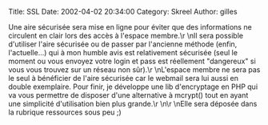 Title: SSL
Date: 2002-04-02 20:34:00
Category: Skreel
Author: gilles

Une aire sécurisée sera mise en ligne pour éviter que des informations ne circulent en clair lors des accès à l'espace membre.\r
\nIl sera possible d'utiliser l'aire sécurisée ou de passer par l'ancienne méthode (enfin, l'actuelle...) qui à mon humble avis est relativement sécurisée (seul le moment ou vous envoyez votre login et pass est réellement "dangereux" si vous vous trouvez sur un réseau non sûr).\r
\nL'espace membre ne sera pas le seul à bénéficier de l'aire sécurisée car le webmail sera lui aussi en double exemplaire. Pour finir, je développe une lib d'encryptage en PHP qui va vous permettre de disposer d'une alternative à mcrypt() tout en ayant une simplicité d'utilisation bien plus grande.\r
\n\r
\nElle sera déposée dans la rubrique ressources sous peu   ;)